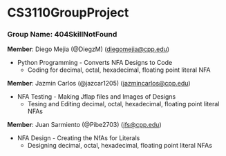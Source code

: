 # CS3110GroupProject

### Group Name: 404SkillNotFound

**Member**: Diego Mejia (@DiegzM) (diegomejia@cpp.edu)
* Python Programming - Converts NFA Designs to Code
    -  Coding for decimal, octal, hexadecimal, floating point literal NFA 

**Member**: Jazmin Carlos (@jazcar1205) (jazmincarlos@cpp.edu)
* NFA Testing - Making Jflap files and Images of Designs
    -  Tesing and Editing decimal, octal, hexadecimal, floating point literal NFAs 

**Member**: Juan Sarmiento (@Pibe2703) (jfs@cpp.edu)
* NFA Design - Creating the NfAs for Literals
    -  Designing decimal, octal, hexadecimal, floating point literal NFAs 
